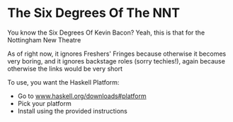 # The Six Degrees Of The NNT

You know the Six Degrees Of Kevin Bacon? Yeah, this is that for the Nottingham New Theatre

As of right now, it ignores Freshers' Fringes because otherwise it becomes very boring, and it ignores backstage roles (sorry techies!), again because otherwise the links would be very short

To use, you want the Haskell Platform:

- Go to www.haskell.org/downloads#platform
- Pick your platform
- Install using the provided instructions
